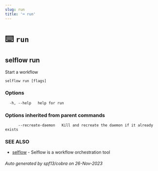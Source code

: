```yaml
---
slug: run
title: '⌨ run'
---
```


# ⌨️ `run`

## selflow run

Start a workflow

```
selflow run [flags]
```

### Options

```
  -h, --help   help for run
```

### Options inherited from parent commands

```
      --recreate-daemon   Kill and recreate the daemon if it already exists
```

### SEE ALSO

- [selflow](selflow.md) - Selflow is a workflow orchestration tool

###### Auto generated by spf13/cobra on 26-Nov-2023
